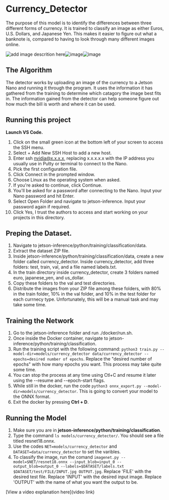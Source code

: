 # Currency_Detector

The purpose of this model is to identify the differences between three different forms of currency. It is trained to classify an image as either Euros, U.S. Dollars, and Japanese Yen. This makes it easier to figure out what a banknote is, compared to having to look through many different images online.

![add image descrition here](https://i.imgur.com/Z4jsNOu.jpg)![image](https://i.imgur.com/HxQXFX7.jpg)![image](https://i.imgur.com/vSjUgzI.jpg)

## The Algorithm

The detector works by uploading an image of the currency to a Jetson Nano and running it through the program. It uses the information it has gathered from the training to determine which catagory the image best fits in. The information gained from the detector can help someone figure out how much the bill is worth and where it can be used. 
## Running this project
**Launch VS Code.**

1. Click on the small green icon at the bottom left of your screen to access the SSH menu.
2. Select + Add New SSH Host to add a new host.
3. Enter ssh nvidia@x.x.x.x, replacing x.x.x.x.x with the IP address you usually use in Putty or terminal to connect to the Nano.
4. Pick the first configuration file.
5. Click Connect in the prompted window.
6. Choose Linux as the operating system when asked.
7. If you're asked to continue, click Continue.
8. You'll be asked for a password after connecting to the Nano. Input your Nano password and hit Enter.
9. Select Open Folder and navigate to jetson-inference. Input your password again if required.
10. Click Yes, I trust the authors to access and start working on your projects in this directory.

## Preping the Dataset.

1. Navigate to jetson-inference/python/training/classification/data.
2. Extract the dataset ZIP file.
3. Inside jetson-inference/python/training/classification/data, create a new folder called currency_detector. Inside currency_detector, add three folders: test, train, val, and a file named labels.txt.
5. In the train directory inside currency_detector, create 3 folders named euro, japanese_yen, and us_dollar.
6. Copy these folders to the val and test directories.
7. Distribute the images from your ZIP file among these folders, with 80% in the train folder, 10% in the val folder, and 10% in the test folder for each currnecy type. Unfortunately, this will be a manual task and may take some time.

## Training the Network

1. Go to the jetson-inference folder and run ./docker/run.sh.
2. Once inside the Docker container, navigate to jetson-inference/python/training/classification.
3. Run the training script with the following command: `python3 train.py --model-dir=models/currency_detector data/currency_detector --epochs=desired number of epochs`. Replace the "desired number of epochs" with how many epochs you want. This process may take quite some time.
4. You can stop the process at any time using Ctl+C and resume it later using the --resume and --epoch-start flags.
5. While still in the docker, run the code `python3 onnx_export.py --model-dir=models/currency_detector`. This is going to convert your model to the ONNX format.
6. Exit the docker by pressing **Ctrl + D**.

## Running the Model

1. Make sure you are in **jetson-inference/python/training/classification**.
2. Type the command `ls models/currency_detector/`. You should see a file titled resnet18.onnx.
3. Use the codes `NET=models/currency_detector` and `DATASET=data/currency_detector` to set the varibles.
4. To classify the image, run the comand `imagenet.py --model=$NET/resnet18.onnx --input_blob=input_0 --output_blob=output_0 --labels=$DATASET/labels.txt $DATASET/test/FILE/INPUT.jpg OUTPUT.jpg`. Replace 'FILE' with the desired test file. Replace 'INPUT' with the desired input image. Replace 'OUTPUT' with the name of what you want the output to be.


[View a video explanation here](video link)
